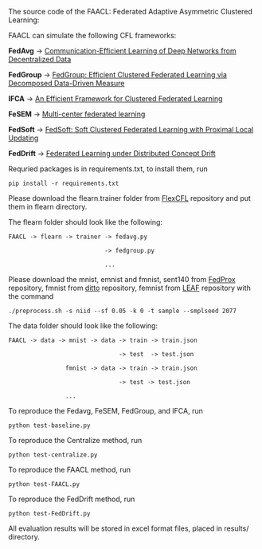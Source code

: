 The source code of the FAACL: Federated Adaptive Asymmetric Clustered Learning:


FAACL can simulate the following CFL frameworks:

**FedAvg** -> [Communication-Efficient Learning of Deep Networks from Decentralized Data](http://proceedings.mlr.press/v54/mcmahan17a.html)

**FedGroup** -> [FedGroup: Efficient Clustered Federated Learning via Decomposed Data-Driven Measure](https://arxiv.org/abs/2010.06870)

**IFCA** -> [An Efficient Framework for Clustered Federated Learning](https://proceedings.neurips.cc/paper/2020/hash/e32cc80bf07915058ce90722ee17bb71-Abstract.html)

**FeSEM** -> [Multi-center federated learning](https://arxiv.org/abs/2005.01026)

**FedSoft** -> [FedSoft: Soft Clustered Federated Learning with Proximal Local Updating](https://arxiv.org/abs/2112.06053)

**FedDrift** -> [Federated Learning under Distributed Concept Drift](https://proceedings.mlr.press/v206/jothimurugesan23a.html)

Requried packages is in requirements.txt, to install them, run 

    pip install -r requirements.txt
 
 
Please download the flearn.trainer folder from [FlexCFL](https://github.com/morningD/FlexCFL) repository and put them in flearn directory.

The flearn folder should look like the following: 

    FAACL -> flearn -> trainer -> fedavg.py

                               -> fedgroup.py

                               ...
                                       
                    

Please download the mnist, emnist and fmnist, sent140 from [FedProx](https://github.com/litian96/FedProx/tree/master) repository, fmnist from [ditto](https://github.com/litian96/ditto/tree/master) repository, femnist from [LEAF](https://github.com/TalwalkarLab/leaf) repository with the command

    ./preprocess.sh -s niid --sf 0.05 -k 0 -t sample --smplseed 2077

The data folder should look like the following:


    FAACL -> data -> mnist -> data -> train -> train.json
    
                                   -> test  -> test.json
                                   
                    fmnist -> data -> train -> train.json
                    
                                   -> test -> test.json

                    ...

To reproduce the Fedavg, FeSEM, FedGroup, and IFCA, run 

    python test-baseline.py

To reproduce the Centralize method, run 

    python test-centralize.py

To reproduce the FAACL method, run 

    python test-FAACL.py

To reproduce the FedDrift method, run 

    python test-FedDrift.py



All evaluation results will be stored in excel format files, placed in results/ directory.




